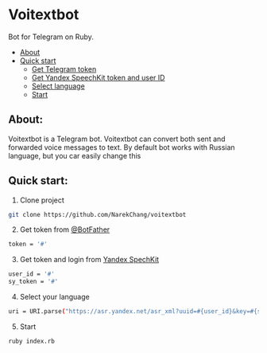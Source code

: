 # Voitextbot
Bot for Telegram on Ruby.

- [About](#about)
- [Quick start](#quick-start)
  - [Get Telegram token](#about)
  - [Get Yandex SpeechKit token and user ID](#quick-start)
  - [Select language](#about)
  - [Start](#about)

About:
------
Voitextbot is a Telegram bot. Voitextbot can convert both sent and forwarded voice messages to text.
By default bot works with Russian language, but you car easily change this

Quick start:
------------

  1. Clone project

  ```bash
  git clone https://github.com/NarekChang/voitextbot
  ```

  2. Get token from [@BotFather](t.me/BotFather)
  ```bash
  token = '#'
  ```

  3. Get token and login from [Yandex SpechKit](https://tech.yandex.ru/speechkit/)
  ```bash
  user_id = '#'
  sy_token = '#'
  ```

  4. Select your language
  ```bash
  uri = URI.parse("https://asr.yandex.net/asr_xml?uuid=#{user_id}&key=#{sy_token}&topic=notes&lang=langCode-LANGCODE")
  ```

  5. Start
  ```bash
  ruby index.rb
  ```

